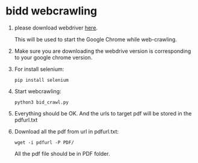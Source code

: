 # bidd webcrawling

1. please download webdriver [here](https://chromedriver.chromium.org/downloads).

	This will be used to start the Google Chrome while web-crawling.

2. Make sure you are downloading the webdrive version is corresponding to your google chrome version.

3. For install selenium:

	`pip install selenium`

4. Start webcrawling:

	`python3 bid_crawl.py`

5. Everything should be OK. And the urls to target pdf will be stored in the pdfurl.txt

6. Download all the pdf from url in pdfurl.txt:

	`wget -i pdfurl -P PDF/`

	All the pdf file should be in PDF folder.
